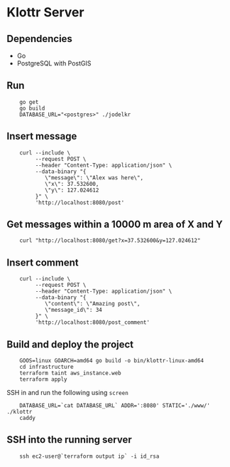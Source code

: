# Klottr Server

## Dependencies

* Go
* PostgreSQL with PostGIS

## Run

        go get
        go build
        DATABASE_URL="<postgres>" ./jodelkr

## Insert message

        curl --include \
             --request POST \
             --header "Content-Type: application/json" \
             --data-binary "{
                \"message\": \"Alex was here\",
                \"x\": 37.532600,
                \"y\": 127.024612
             }" \
             'http://localhost:8080/post'

## Get messages within a 10000 m area of X and Y

        curl "http://localhost:8080/get?x=37.532600&y=127.024612"

## Insert comment

        curl --include \
             --request POST \
             --header "Content-Type: application/json" \
             --data-binary "{
                \"content\": \"Amazing post\",
                \"message_id\": 34
             }" \
             'http://localhost:8080/post_comment'

## Build and deploy the project

        GOOS=linux GOARCH=amd64 go build -o bin/klottr-linux-amd64
        cd infrastructure
        terraform taint aws_instance.web
        terraform apply

SSH in and run the following using `screen`

        DATABASE_URL=`cat DATABASE_URL` ADDR=':8080' STATIC='./www/' ./klottr
        caddy

## SSH into the running server

        ssh ec2-user@`terraform output ip` -i id_rsa
